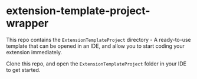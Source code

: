 # extension-template-project-wrapper

This repo contains the `ExtensionTemplateProject` directory - A ready-to-use template that can be opened in an IDE, and allow you to start coding your extension immediately.

Clone this repo, and open the `ExtensionTemplateProject` folder in your IDE to get started.